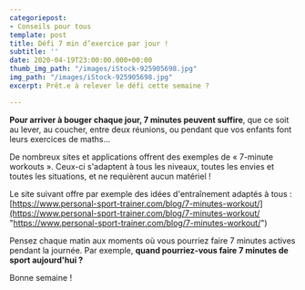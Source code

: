 ```yaml
---
categoriepost:
- Conseils pour tous
template: post
title: Défi 7 min d’exercice par jour !
subtitle: ''
date: 2020-04-19T23:00:00.000+00:00
thumb_img_path: "/images/iStock-925905698.jpg"
img_path: "/images/iStock-925905698.jpg"
excerpt: Prêt.e à relever le défi cette semaine ?

---
```

**Pour arriver à bouger chaque jour, 7 minutes peuvent suffire**, que ce soit au lever, au coucher, entre deux réunions, ou pendant que vos enfants font leurs exercices de maths...

De nombreux sites et applications offrent des exemples de « 7-minute workouts ». Ceux-ci s'adaptent à tous les niveaux, toutes les envies et toutes les situations, et ne requièrent aucun matériel !

Le site suivant offre par exemple des idées d'entraînement adaptés à tous : [https://www.personal-sport-trainer.com/blog/7-minutes-workout/](https://www.personal-sport-trainer.com/blog/7-minutes-workout/ "https://www.personal-sport-trainer.com/blog/7-minutes-workout/")

Pensez chaque matin aux moments où vous pourriez faire 7 minutes actives pendant la journée. Par exemple, **quand pourriez-vous faire 7 minutes de sport aujourd'hui ?**

Bonne semaine !